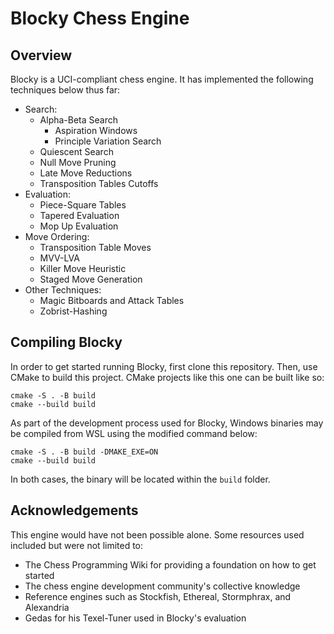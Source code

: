 # Blocky Chess Engine

## Overview

Blocky is a UCI-compliant chess engine. It has implemented the following techniques below thus far: 

* Search:
    * Alpha-Beta Search
        * Aspiration Windows
        * Principle Variation Search
    * Quiescent Search
    * Null Move Pruning
    * Late Move Reductions
    * Transposition Tables Cutoffs
* Evaluation: 
    * Piece-Square Tables
    * Tapered Evaluation
    * Mop Up Evaluation
* Move Ordering:
    * Transposition Table Moves
    * MVV-LVA
    * Killer Move Heuristic
    * Staged Move Generation
* Other Techniques:
    * Magic Bitboards and Attack Tables
    * Zobrist-Hashing

## Compiling Blocky

In order to get started running Blocky, first clone this repository. Then, use CMake to build this project. CMake projects like this one can be built like so:

```
cmake -S . -B build
cmake --build build
```

As part of the development process used for Blocky, Windows binaries may be compiled from WSL using the modified command below:

```
cmake -S . -B build -DMAKE_EXE=ON
cmake --build build
```

In both cases, the binary will be located within the ```build``` folder. 

## Acknowledgements

This engine would have not been possible alone. Some resources used included but were not limited to:
* The Chess Programming Wiki for providing a foundation on how to get started
* The chess engine development community's collective knowledge
* Reference engines such as Stockfish, Ethereal, Stormphrax, and Alexandria
* Gedas for his Texel-Tuner used in Blocky's evaluation